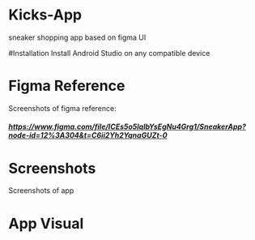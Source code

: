 # Kicks-App
sneaker shopping app based on figma UI

#Installation
Install Android Studio on any compatible device



# Figma Reference
Screenshots of figma reference:
##### https://www.figma.com/file/ICEs5o5lqlbYsEgNu4Grg1/SneakerApp?node-id=12%3A304&t=C6ii2Yh2YqnaGUZt-0



# Screenshots
Screenshots of app




# App Visual


